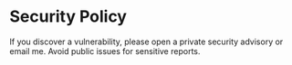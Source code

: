 # Security Policy
If you discover a vulnerability, please open a private security advisory or email me. Avoid public issues for sensitive reports.
